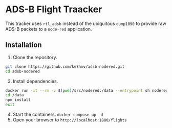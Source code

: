 # ADS-B Flight Traacker

This tracker uses `rtl_adsb` instead of the ubiquitous `dump1090` to provide raw ADS-B packets to 
a `node-red` application.

## Installation

1. Clone the repository. 
```bash
git clone https://github.com/ke8hmv/adsb-nodered.git
cd adsb-nodered
```
3. Install dependencies. 
```bash 
docker run -it --rm -v $(pwd)/src/nodered:/data --entrypoint sh nodered/node-red
cd /data
npm install
exit
```
4. Start the containers. `docker compose up -d`
5. Open your browser to `http://localhost:1880/flights`

